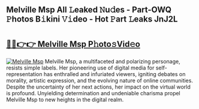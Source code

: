 ## Melville Msp All 𝙻eaked 𝙽u𝚍es - Part-OWQ 𝙿hotos B𝚒kini 𝚅𝚒deo - Hot 𝙿art 𝙻eaks JnJ2L

# <h2><a href="http://ld1x07v.urlbe.top/?page=Melville+Msp">🔗🔗👉👉 Melville Msp P𝚑oto𝚜Vid𝚎o</a></h2>

[![Melville Msp](https://i.imgur.com/eBuTRDB.gif)](http://ld1x07v.urlbe.top/?page=Melville+Msp)
Melville Msp, a multifaceted and polarizing personage, resists simple labels. Her pioneering use of digital media for self-representation has enthralled and infuriated viewers, igniting debates on morality, artistic expression, and the evolving nature of online communities. Despite the uncertainty of her next actions, her impact on the virtual world is profound. Unyielding determination and undeniable charisma propel Melville Msp to new heights in the digital realm.
